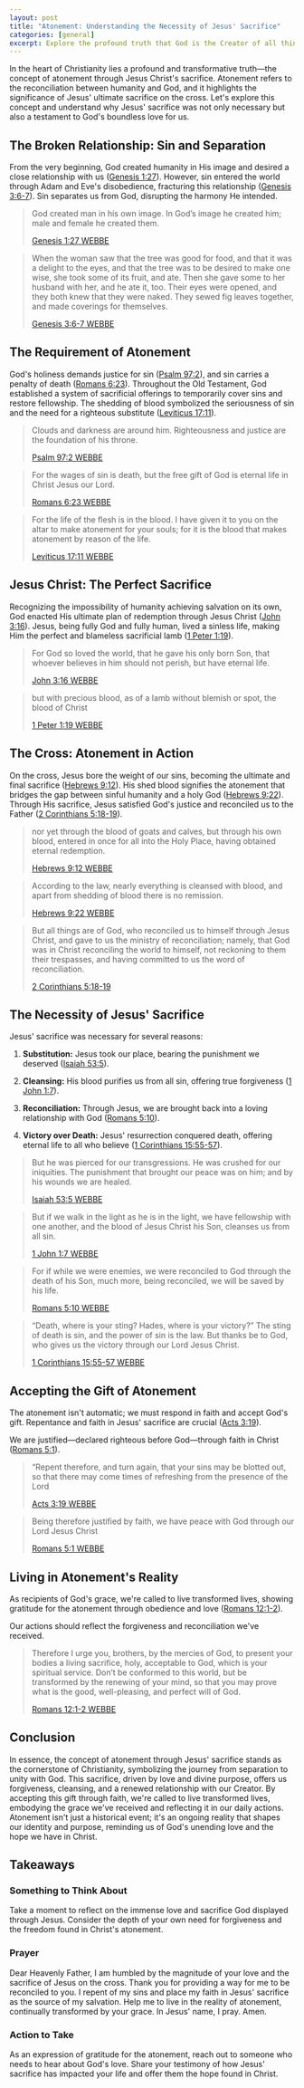 ```yaml
---
layout: post
title: "Atonement: Understanding the Necessity of Jesus' Sacrifice"
categories: [general]
excerpt: Explore the profound truth that God is the Creator of all things. Discover the beauty of His creation, our role as stewards, and the awe-inspiring worship that arises from acknowledging His creative power. Join us on this devotional journey.
---
```


In the heart of Christianity lies a profound and transformative truth—the concept of atonement through Jesus Christ's sacrifice. Atonement refers to the reconciliation between humanity and God, and it highlights the significance of Jesus' ultimate sacrifice on the cross. Let's explore this concept and understand why Jesus' sacrifice was not only necessary but also a testament to God's boundless love for us.

## The Broken Relationship: Sin and Separation

From the very beginning, God created humanity in His image and desired a close relationship with us ([Genesis 1:27](https://www.bible.com/bible/1204/gen.1.27)). However, sin entered the world through Adam and Eve's disobedience, fracturing this relationship ([Genesis 3:6-7](https://www.bible.com/bible/1204/gen.3.6-7)). Sin separates us from God, disrupting the harmony He intended.

> God created man in his own image. In God’s image he created him; male and female he created them.
>
> [Genesis 1:27 WEBBE](https://www.bible.com/bible/1204/gen.1.27)

> When the woman saw that the tree was good for food, and that it was a delight to the eyes, and that the tree was to be desired to make one wise, she took some of its fruit, and ate. Then she gave some to her husband with her, and he ate it, too. Their eyes were opened, and they both knew that they were naked. They sewed fig leaves together, and made coverings for themselves.
>
> [Genesis 3:6-7 WEBBE](https://www.bible.com/bible/1204/gen.3.6-7)

## The Requirement of Atonement

God's holiness demands justice for sin ([Psalm 97:2](https://www.bible.com/bible/1204/psa.97.2)), and sin carries a penalty of death ([Romans 6:23](https://www.bible.com/bible/1204/rom.6.23)). Throughout the Old Testament, God established a system of sacrificial offerings to temporarily cover sins and restore fellowship. The shedding of blood symbolized the seriousness of sin and the need for a righteous substitute ([Leviticus 17:11](https://www.bible.com/bible/1204/lev.17.11)).

> Clouds and darkness are around him. Righteousness and justice are the foundation of his throne.
>
> [Psalm 97:2 WEBBE](https://www.bible.com/bible/1204/psa.97.2)

> For the wages of sin is death, but the free gift of God is eternal life in Christ Jesus our Lord.
>
> [Romans 6:23 WEBBE](https://www.bible.com/bible/1204/rom.6.23)

> For the life of the flesh is in the blood. I have given it to you on the altar to make atonement for your souls; for it is the blood that makes atonement by reason of the life.
>
> [Leviticus 17:11 WEBBE](https://www.bible.com/bible/1204/lev.17.11)

## Jesus Christ: The Perfect Sacrifice

Recognizing the impossibility of humanity achieving salvation on its own, God enacted His ultimate plan of redemption through Jesus Christ ([John 3:16](https://www.bible.com/bible/1204/jhn.3.16)). Jesus, being fully God and fully human, lived a sinless life, making Him the perfect and blameless sacrificial lamb ([1 Peter 1:19](https://www.bible.com/bible/1204/1pe.1.19)).

> For God so loved the world, that he gave his only born Son, that whoever believes in him should not perish, but have eternal life.
>
> [John 3:16 WEBBE](https://www.bible.com/bible/1204/jhn.3.16)

> but with precious blood, as of a lamb without blemish or spot, the blood of Christ
>
> [1 Peter 1:19 WEBBE](https://www.bible.com/bible/1204/1pe.1.19)

## The Cross: Atonement in Action

On the cross, Jesus bore the weight of our sins, becoming the ultimate and final sacrifice ([Hebrews 9:12]((https://www.bible.com/bible/1204/heb.9.12))). His shed blood signifies the atonement that bridges the gap between sinful humanity and a holy God ([Hebrews 9:22](https://www.bible.com/bible/1204/heb.9.22)). Through His sacrifice, Jesus satisfied God's justice and reconciled us to the Father ([2 Corinthians 5:18-19](https://www.bible.com/bible/1204/2co.5.18-19)).

> nor yet through the blood of goats and calves, but through his own blood, entered in once for all into the Holy Place, having obtained eternal redemption.
>
> [Hebrews 9:12 WEBBE](https://www.bible.com/bible/1204/heb.9.12)

> According to the law, nearly everything is cleansed with blood, and apart from shedding of blood there is no remission.
>
> [Hebrews 9:22 WEBBE](https://www.bible.com/bible/1204/heb.9.22)

> But all things are of God, who reconciled us to himself through Jesus Christ, and gave to us the ministry of reconciliation; namely, that God was in Christ reconciling the world to himself, not reckoning to them their trespasses, and having committed to us the word of reconciliation.
>
> [2 Corinthians 5:18-19](https://www.bible.com/bible/1204/2co.5.18-19)

## The Necessity of Jesus' Sacrifice

Jesus' sacrifice was necessary for several reasons:

1. **Substitution:** Jesus took our place, bearing the punishment we deserved ([Isaiah 53:5](https://www.bible.com/bible/1204/isa.53.5)).

2. **Cleansing:** His blood purifies us from all sin, offering true forgiveness ([1 John 1:7](https://www.bible.com/bible/1204/1jn.1.7)).

3. **Reconciliation:** Through Jesus, we are brought back into a loving relationship with God ([Romans 5:10](https://www.bible.com/bible/1204/rom.5.10)).

4. **Victory over Death:** Jesus' resurrection conquered death, offering eternal life to all who believe ([1 Corinthians 15:55-57](https://www.bible.com/bible/1204/1co.15.55-57)).

> But he was pierced for our transgressions. He was crushed for our iniquities. The punishment that brought our peace was on him; and by his wounds we are healed.
>
> [Isaiah 53:5 WEBBE](https://www.bible.com/bible/1204/isa.53.5)

> But if we walk in the light as he is in the light, we have fellowship with one another, and the blood of Jesus Christ his Son, cleanses us from all sin.
>
> [1 John 1:7 WEBBE](https://www.bible.com/bible/1204/1jn.1.7)

> For if while we were enemies, we were reconciled to God through the death of his Son, much more, being reconciled, we will be saved by his life.
>
> [Romans 5:10 WEBBE](https://www.bible.com/bible/1204/rom.5.10)

> “Death, where is your sting? Hades, where is your victory?” The sting of death is sin, and the power of sin is the law. But thanks be to God, who gives us the victory through our Lord Jesus Christ.
>
> [1 Corinthians 15:55-57 WEBBE](https://www.bible.com/bible/1204/1co.15.55-57)

## Accepting the Gift of Atonement

The atonement isn't automatic; we must respond in faith and accept God's gift. Repentance and faith in Jesus' sacrifice are crucial ([Acts 3:19](https://www.bible.com/bible/1204/act.3.19)).

We are justified—declared righteous before God—through faith in Christ ([Romans 5:1](https://www.bible.com/bible/1204/rom.5.1)).

> “Repent therefore, and turn again, that your sins may be blotted out, so that there may come times of refreshing from the presence of the Lord
>
> [Acts 3:19 WEBBE](https://www.bible.com/bible/1204/act.3.19)

> Being therefore justified by faith, we have peace with God through our Lord Jesus Christ
>
> [Romans 5:1 WEBBE](https://www.bible.com/bible/1204/rom.5.1)

## Living in Atonement's Reality

As recipients of God's grace, we're called to live transformed lives, showing gratitude for the atonement through obedience and love ([Romans 12:1-2](https://www.bible.com/bible/1204/rom.12.1-2)).

Our actions should reflect the forgiveness and reconciliation we've received.

> Therefore I urge you, brothers, by the mercies of God, to present your bodies a living sacrifice, holy, acceptable to God, which is your spiritual service. Don’t be conformed to this world, but be transformed by the renewing of your mind, so that you may prove what is the good, well-pleasing, and perfect will of God.
>
> [Romans 12:1-2 WEBBE](https://www.bible.com/bible/1204/rom.12.1-2)

## Conclusion

In essence, the concept of atonement through Jesus' sacrifice stands as the cornerstone of Christianity, symbolizing the journey from separation to unity with God. This sacrifice, driven by love and divine purpose, offers us forgiveness, cleansing, and a renewed relationship with our Creator. By accepting this gift through faith, we're called to live transformed lives, embodying the grace we've received and reflecting it in our daily actions. Atonement isn't just a historical event; it's an ongoing reality that shapes our identity and purpose, reminding us of God's unending love and the hope we have in Christ.

## Takeaways

### Something to Think About
Take a moment to reflect on the immense love and sacrifice God displayed through Jesus. Consider the depth of your own need for forgiveness and the freedom found in Christ's atonement.

### Prayer
Dear Heavenly Father, I am humbled by the magnitude of your love and the sacrifice of Jesus on the cross. Thank you for providing a way for me to be reconciled to you. I repent of my sins and place my faith in Jesus' sacrifice as the source of my salvation. Help me to live in the reality of atonement, continually transformed by your grace. In Jesus' name, I pray. Amen.

### Action to Take
As an expression of gratitude for the atonement, reach out to someone who needs to hear about God's love. Share your testimony of how Jesus' sacrifice has impacted your life and offer them the hope found in Christ.
